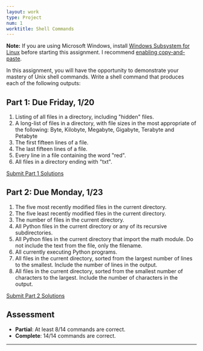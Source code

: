 ```yaml
---
layout: work
type: Project
num: 1
worktitle: Shell Commands
---
```


**Note:** If you are using Microsoft Windows, install 
[Windows Subsystem for Linux](https://docs.microsoft.com/en-us/windows/wsl/install-win10)
before starting this assignment. I recommend [enabling copy-and-paste](https://devblogs.microsoft.com/commandline/copy-and-paste-arrives-for-linuxwsl-consoles/).

In this assignment, you will have the opportunity to demonstrate your mastery of
Unix shell commands. Write a shell command that produces each of the following outputs:

## Part 1: Due Friday, 1/20
1. Listing of all files in a directory, including "hidden" files.
2. A long-list of files in a directory, with file sizes in the most appropriate of the following: Byte, Kilobyte, Megabyte, Gigabyte, Terabyte and Petabyte
3. The first fifteen lines of a file.
4. The last fifteen lines of a file.
5. Every line in a file containing the word "red".
6. All files in a directory ending with "txt".

[Submit Part 1 Solutions](https://docs.google.com/forms/d/e/1FAIpQLSeCS8Jwi9OSJmfnUQEHCS3GH845gVi2wPY6m-K_DfGU3FXhwg/viewform?usp=sf_link)

## Part 2: Due Monday, 1/23
1. The five most recently modified files in the current directory.
2. The five least recently modified files in the current directory.
3. The number of files in the current directory.
4. All Python files in the current directory or any of its recursive subdirectories.
5. All Python files in the current directory that import the math module. Do not include the text from the file, only the filename.
6. All currently executing Python programs.
7. All files in the current directory, sorted from the largest number of lines to the smallest. Include the number of lines in the output.
8. All files in the current directory, sorted from the smallest number of characters to the largest. Include the number of characters in the output.

[Submit Part 2 Solutions](https://docs.google.com/forms/d/e/1FAIpQLSc48Ht3M2q5qpdN-x9qy7-Ro0FOnVyrBlJqhOerv9t-kLJPEA/viewform?usp=sf_link)

## Assessment
* **Partial**: At least 8/14 commands are correct.
* **Complete**: 14/14 commands are correct.

------------------------------------------------------------------------
